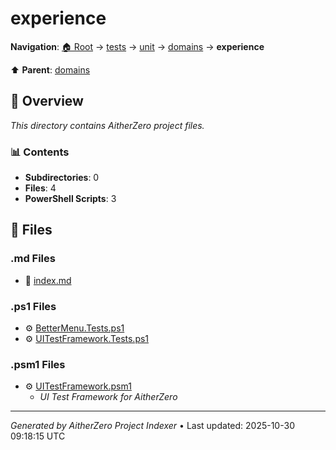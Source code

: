 # experience

**Navigation**: [🏠 Root](../../../../index.md) → [tests](../../../index.md) → [unit](../../index.md) → [domains](../index.md) → **experience**

⬆️ **Parent**: [domains](../index.md)

## 📖 Overview

*This directory contains AitherZero project files.*

### 📊 Contents

- **Subdirectories**: 0
- **Files**: 4
- **PowerShell Scripts**: 3

## 📄 Files

### .md Files

- 📝 [index.md](./index.md)

### .ps1 Files

- ⚙️ [BetterMenu.Tests.ps1](./BetterMenu.Tests.ps1)
- ⚙️ [UITestFramework.Tests.ps1](./UITestFramework.Tests.ps1)

### .psm1 Files

- ⚙️ [UITestFramework.psm1](./UITestFramework.psm1)
  - *UI Test Framework for AitherZero*

---

*Generated by AitherZero Project Indexer* • Last updated: 2025-10-30 09:18:15 UTC

